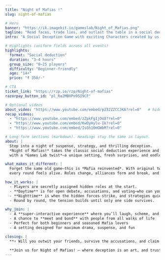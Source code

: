 ```yaml
---
title: "Night of Mafias !"
slug: night-of-mafias

# Hero
banner: "https://ik.imagekit.io/gameslab/Night_of_Mafias.png"
tagline: "Read faces, trade lies, and outlast the table in a social deduction showdown."
intro: "A Social Deception Game with exciting Characters created by us for crazy fun."

# Highlights (uniform fields across all events)
highlights:
  format: "Social deduction"
  duration: "3–4 hours"
  group_size: "8–25 players"
  difficulty: "Beginner-friendly"
  age: "14+"
  price: "₹ 350/-"

# CTA
ticket_link: "https://rzp.io/rzp/Night-of-mafias"
razorpay_button_id: "pl_Ra2MBVPn95I9CF"

# Optional videos
about_video: "https://www.youtube.com/embed/p232ZZCCJKA?rel=0"   # hide section if blank
recap_videos:
  - "https://www.youtube.com/embed/zZpkFg1jOo8?rel=0"
  - "https://www.youtube.com/embed/KwDyHylu-Ik?rel=0"
  - "https://www.youtube.com/embed/IsGh10mGWbM?rel=0"

# Long-form sections (markdown). Headings stay the same in layout.
about: |
  Step into a night of suspense, strategy, and thrilling deception.
  *Night of Mafias!* takes the classic social deduction experience and reimagines it
  with a *Games Lab twist*—a unique setting, fresh surprises, and endless drama.

what_makes_it_different: |
  Forget the same old game—this is *Mafia reinvented*. With original twists and engaging storytelling,
  every round feels alive. Roles change, alliances form and break, and trust becomes the most dangerous gamble of all.

how_it_works: |
  - Players are secretly assigned hidden roles at the start.
  - **Daytime** is for open debate, accusations, and voting—who can you trust?
  - **Nighttime** is when the hidden forces strike, and strategies quietly unfold.
  - Round by round, the tension builds until only one side survives.

why_join: |
  - A **super-interactive experience** where you’ll laugh, scheme, and plot  
  - A chance to **meet and bond** with people from all walks of life  
  - Perfect for both beginners and seasoned Mafia lovers  
  - A setting designed for maximum drama, suspense, and fun  

closing: |
  **⚡ Will you outwit your friends, survive the accusations, and claim victory—or will you fall prey to the shadows of the night?**

  **Join us for Night of Mafias! — where deception is an art, and trust is the ultimate gamble.**
---
```

